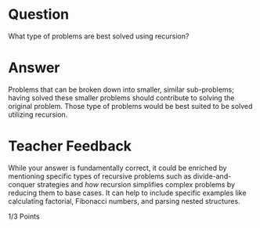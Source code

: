 # Question

What type of problems are best solved using recursion?

# Answer
Problems that can be broken down into smaller, similar sub-problems; having solved these smaller problems should contribute to solving the original problem. Those type of problems would be best suited to be solved utilizing recursion.

# Teacher Feedback
While your answer is fundamentally correct, it could be enriched by mentioning specific types of recursive problems such as divide-and-conquer strategies and *how* recursion simplifies complex problems by reducing them to base cases. It can help to include specific examples like calculating factorial, Fibonacci numbers, and parsing nested structures. 

1/3 Points
